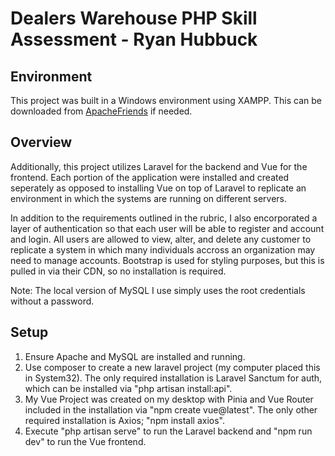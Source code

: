 # Dealers Warehouse PHP Skill Assessment - Ryan Hubbuck

## Environment
This project was built in a Windows environment using XAMPP. This can be downloaded from [ApacheFriends](https://www.apachefriends.org/de/download.html) if needed. 

## Overview
Additionally, this project utilizes Laravel for the backend and Vue for the frontend. Each portion of the application were installed and created seperately as opposed to installing Vue on top of Laravel to replicate an environment in which the systems are running on different servers.

In addition to the requirements outlined in the rubric, I also encorporated a layer of authentication so that each user will be able to register and account and login. All users are allowed to view, alter, and delete any customer to replicate a system in which many individuals accross an organization may need to manage accounts. Bootstrap is used for styling purposes, but this is pulled in via their CDN, so no installation is required. 

Note: The local version of MySQL I use simply uses the root credentials without a password.

## Setup
1. Ensure Apache and MySQL are installed and running.
2. Use composer to create a new laravel project (my computer placed this in System32). The only required installation is Laravel Sanctum for auth, which can be installed via "php artisan install:api".
3. My Vue Project was created on my desktop with Pinia and Vue Router included in the installation via "npm create vue@latest". The only other required installation is Axios; "npm install axios".
4. Execute "php artisan serve" to run the Laravel backend and "npm run dev" to run the Vue frontend.
